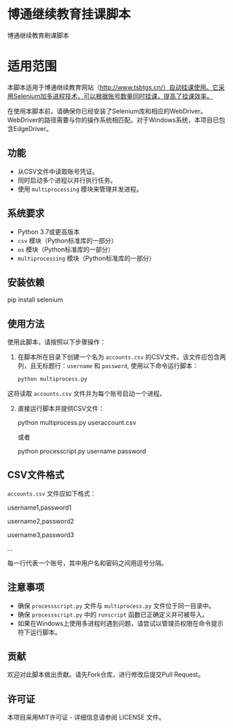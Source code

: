 # 博通继续教育挂课脚本
博通继续教育刷课脚本
# 适用范围

本脚本适用于博通继续教育网站（http://www.tsbtgs.cn/）自动挂课使用。它采用Selenium加多进程技术，可以根据账号数量同时挂课，提高了挂课效率。

在使用本脚本前，请确保你已经安装了Selenium库和相应的WebDriver。WebDriver的路径需要与你的操作系统相匹配。对于Windows系统，本项目已包含EdgeDriver。

## 功能
- 从CSV文件中读取账号凭证。
- 同时启动多个进程以并行执行任务。
- 使用 `multiprocessing` 模块来管理并发进程。

## 系统要求
- Python 3.7或更高版本
- `csv` 模块（Python标准库的一部分）
- `os` 模块（Python标准库的一部分）
- `multiprocessing` 模块（Python标准库的一部分）

## 安装依赖
pip install selenium

## 使用方法
使用此脚本，请按照以下步骤操作：

1. 在脚本所在目录下创建一个名为 `accounts.csv` 的CSV文件。该文件应包含两列，且无标题行：`username` 和 `password`,
使用以下命令运行脚本：

    ```bash
    python multiprocess.py
    ```

这将读取 `accounts.csv` 文件并为每个账号启动一个进程。

2. 直接运行脚本并提供CSV文件：


    python multiprocess.py useraccount.csv

    或者

    python processcript.py username password



## CSV文件格式
`accounts.csv` 文件应如下格式：

username1,password1

username2,password2 

username3,password3 

 …

每一行代表一个账号，其中用户名和密码之间用逗号分隔。

## 注意事项
- 确保 `processscript.py` 文件与 `multiprocess.py` 文件位于同一目录中。
- 确保 `processscript.py` 中的 `runscript` 函数已正确定义并可被导入。
- 如果在Windows上使用多进程时遇到问题，请尝试以管理员权限在命令提示符下运行脚本。

## 贡献
欢迎对此脚本做出贡献。请先Fork仓库，进行修改后提交Pull Request。

## 许可证
本项目采用MIT许可证 - 详细信息请参阅 LICENSE 文件。
